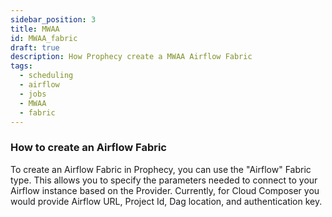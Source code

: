 ```yaml
---
sidebar_position: 3
title: MWAA
id: MWAA_fabric
draft: true
description: How Prophecy create a MWAA Airflow Fabric
tags:
  - scheduling
  - airflow
  - jobs
  - MWAA
  - fabric
---
```


### How to create an Airflow Fabric

To create an Airflow Fabric in Prophecy, you can use the "Airflow" Fabric type. This allows you to specify the parameters needed to connect to your Airflow instance based on the Provider. Currently, for Cloud Composer you would provide Airflow URL, Project Id, Dag location, and authentication key.
